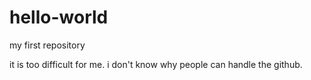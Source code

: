 # hello-world
my first repository

it is too difficult for me.
i don't know why people can handle the github.
